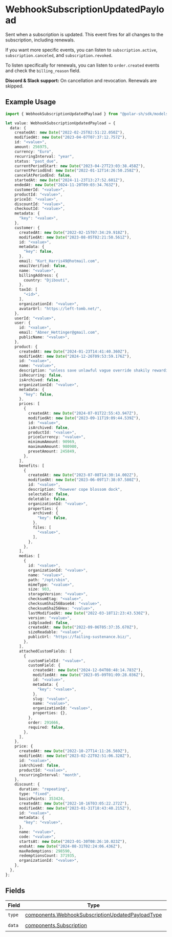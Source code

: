 # WebhookSubscriptionUpdatedPayload

Sent when a subscription is updated. This event fires for all changes to the subscription, including renewals.

If you want more specific events, you can listen to `subscription.active`, `subscription.canceled`, and `subscription.revoked`.

To listen specifically for renewals, you can listen to `order.created` events and check the `billing_reason` field.

**Discord & Slack support:** On cancellation and revocation. Renewals are skipped.

## Example Usage

```typescript
import { WebhookSubscriptionUpdatedPayload } from "@polar-sh/sdk/models/components";

let value: WebhookSubscriptionUpdatedPayload = {
  data: {
    createdAt: new Date("2022-02-25T02:51:22.050Z"),
    modifiedAt: new Date("2023-04-07T07:37:12.757Z"),
    id: "<value>",
    amount: 256975,
    currency: "Euro",
    recurringInterval: "year",
    status: "past_due",
    currentPeriodStart: new Date("2023-04-27T23:03:38.458Z"),
    currentPeriodEnd: new Date("2022-01-12T14:26:50.258Z"),
    cancelAtPeriodEnd: false,
    startedAt: new Date("2024-11-23T13:27:52.601Z"),
    endedAt: new Date("2024-11-20T09:03:34.763Z"),
    customerId: "<value>",
    productId: "<value>",
    priceId: "<value>",
    discountId: "<value>",
    checkoutId: "<value>",
    metadata: {
      "key": "<value>",
    },
    customer: {
      createdAt: new Date("2022-02-15T07:34:29.918Z"),
      modifiedAt: new Date("2023-08-05T02:21:50.561Z"),
      id: "<value>",
      metadata: {
        "key": false,
      },
      email: "Kurt_Harris49@hotmail.com",
      emailVerified: false,
      name: "<value>",
      billingAddress: {
        country: "Djibouti",
      },
      taxId: [
        "<id>",
      ],
      organizationId: "<value>",
      avatarUrl: "https://left-tomb.net/",
    },
    userId: "<value>",
    user: {
      id: "<value>",
      email: "Abner_Hettinger@gmail.com",
      publicName: "<value>",
    },
    product: {
      createdAt: new Date("2024-01-23T14:41:40.360Z"),
      modifiedAt: new Date("2024-12-26T09:53:59.176Z"),
      id: "<value>",
      name: "<value>",
      description: "unless save unlawful vague override shakily rewarding woot",
      isRecurring: false,
      isArchived: false,
      organizationId: "<value>",
      metadata: {
        "key": false,
      },
      prices: [
        {
          createdAt: new Date("2024-07-01T22:55:43.947Z"),
          modifiedAt: new Date("2023-09-11T19:09:44.539Z"),
          id: "<value>",
          isArchived: false,
          productId: "<value>",
          priceCurrency: "<value>",
          minimumAmount: 90969,
          maximumAmount: 980980,
          presetAmount: 245849,
        },
      ],
      benefits: [
        {
          createdAt: new Date("2023-07-08T14:30:14.002Z"),
          modifiedAt: new Date("2023-06-09T17:38:07.580Z"),
          id: "<value>",
          description: "however cope blossom dock",
          selectable: false,
          deletable: false,
          organizationId: "<value>",
          properties: {
            archived: {
              "key": false,
            },
            files: [
              "<value>",
            ],
          },
        },
      ],
      medias: [
        {
          id: "<value>",
          organizationId: "<value>",
          name: "<value>",
          path: "/opt/sbin",
          mimeType: "<value>",
          size: 903,
          storageVersion: "<value>",
          checksumEtag: "<value>",
          checksumSha256Base64: "<value>",
          checksumSha256Hex: "<value>",
          lastModifiedAt: new Date("2022-03-18T12:23:43.530Z"),
          version: "<value>",
          isUploaded: false,
          createdAt: new Date("2022-09-06T05:37:35.670Z"),
          sizeReadable: "<value>",
          publicUrl: "https://failing-sustenance.biz/",
        },
      ],
      attachedCustomFields: [
        {
          customFieldId: "<value>",
          customField: {
            createdAt: new Date("2024-12-04T08:48:14.783Z"),
            modifiedAt: new Date("2023-05-09T01:09:28.036Z"),
            id: "<value>",
            metadata: {
              "key": "<value>",
            },
            slug: "<value>",
            name: "<value>",
            organizationId: "<value>",
            properties: {},
          },
          order: 291666,
          required: false,
        },
      ],
    },
    price: {
      createdAt: new Date("2022-10-27T14:11:26.569Z"),
      modifiedAt: new Date("2023-02-22T02:51:06.328Z"),
      id: "<value>",
      isArchived: false,
      productId: "<value>",
      recurringInterval: "month",
    },
    discount: {
      duration: "repeating",
      type: "fixed",
      basisPoints: 353424,
      createdAt: new Date("2022-10-16T03:05:22.272Z"),
      modifiedAt: new Date("2023-01-31T18:43:40.215Z"),
      id: "<value>",
      metadata: {
        "key": "<value>",
      },
      name: "<value>",
      code: "<value>",
      startsAt: new Date("2023-01-30T08:26:10.023Z"),
      endsAt: new Date("2024-08-31T02:24:06.436Z"),
      maxRedemptions: 298590,
      redemptionsCount: 371935,
      organizationId: "<value>",
    },
  },
};
```

## Fields

| Field                                                                                                                | Type                                                                                                                 | Required                                                                                                             | Description                                                                                                          |
| -------------------------------------------------------------------------------------------------------------------- | -------------------------------------------------------------------------------------------------------------------- | -------------------------------------------------------------------------------------------------------------------- | -------------------------------------------------------------------------------------------------------------------- |
| `type`                                                                                                               | [components.WebhookSubscriptionUpdatedPayloadType](../../models/components/webhooksubscriptionupdatedpayloadtype.md) | :heavy_check_mark:                                                                                                   | N/A                                                                                                                  |
| `data`                                                                                                               | [components.Subscription](../../models/components/subscription.md)                                                   | :heavy_check_mark:                                                                                                   | N/A                                                                                                                  |